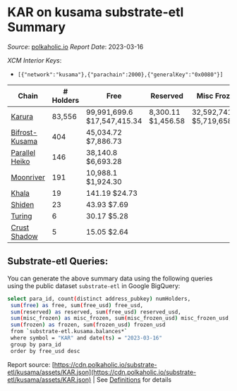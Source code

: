 # KAR on kusama substrate-etl Summary

_Source_: [polkaholic.io](https://polkaholic.io) *Report Date*: 2023-03-16


*XCM Interior Keys*:
* `[{"network":"kusama"},{"parachain":2000},{"generalKey":"0x0080"}]`


| Chain | # Holders | Free | Reserved | Misc Frozen | Frozen | Price | AssetID |
| ----- | --------- | ---- | -------- | ----------- | ------ | ----- | ------- |
| [Karura](/kusama/2000-karura) | 83,556 | 99,991,699.6 $17,547,415.34 | 8,300.11 $1,456.58 | 32,592,741.98  $5,719,658.56 | 31,802,574.07 $5,580,993.00 | $0.18 | `{"Token":"KAR"}` |
| [Bifrost-Kusama](/kusama/2001-bifrost-ksm) | 404 | 45,034.72 $7,886.73 |   |    |   | $0.18 | `{"Token":"KAR"}` |
| [Parallel Heiko](/kusama/2085-parallel-heiko) | 146 | 38,140.8 $6,693.28 |   |    |   | $0.18 | `{"Token":"107"}` |
| [Moonriver](/kusama/2023-moonriver) | 191 | 10,988.1 $1,924.30 |   |    |   | $0.18 | `{"Token":"10810581592933651521121702237638664357"}` |
| [Khala](/kusama/2004-khala) | 19 | 141.19 $24.73 |   |    |   | $0.18 | `{"Token":"1"}` |
| [Shiden](/kusama/2007-shiden) | 23 | 43.93 $7.69 |   |    |   | $0.18 | `{"Token":"18446744073709551618"}` |
| [Turing](/kusama/2114-turing) | 6 | 30.17 $5.28 |   |    |   | $0.18 | `{"Token":"3"}` |
| [Crust Shadow](/kusama/2012-shadow) | 5 | 15.05 $2.64 |   |    |   | $0.18 | `{"Token":"10810581592933651521121702237638664357"}` |

## Substrate-etl Queries:
You can generate the above summary data using the following queries using the public dataset `substrate-etl` in Google BigQuery:
```bash
select para_id, count(distinct address_pubkey) numHolders, 
 sum(free) as free, sum(free_usd) free_usd,
 sum(reserved) as reserved, sum(free_usd) reserved_usd,
 sum(misc_frozen) as misc_frozen, sum(misc_frozen_usd) misc_frozen_usd,
 sum(frozen) as frozen, sum(frozen_usd) frozen_usd
 from `substrate-etl.kusama.balances*` 
 where symbol = "KAR" and date(ts) = "2023-03-16"
 group by para_id
 order by free_usd desc
```


Report source: [https://cdn.polkaholic.io/substrate-etl/kusama/assets/KAR.json](https://cdn.polkaholic.io/substrate-etl/kusama/assets/KAR.json) | See [Definitions](/DEFINITIONS.md) for details
